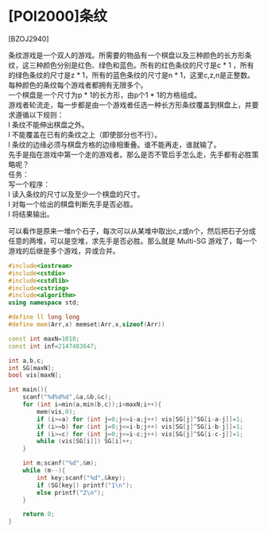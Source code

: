 # [POI2000]条纹
[BZOJ2940]

条纹游戏是一个双人的游戏。所需要的物品有一个棋盘以及三种颜色的长方形条纹，这三种颜色分别是红色、绿色和蓝色。所有的红色条纹的尺寸是c * 1 ，所有的绿色条纹的尺寸是z * 1，所有的蓝色条纹的尺寸是n * 1，这里c,z,n是正整数。每种颜色的条纹每个游戏者都拥有无限多个。  
       一个棋盘是一个尺寸为p * 1的长方形，由p个1 * 1的方格组成。  
       游戏者轮流走，每一步都是由一个游戏者任选一种长方形条纹覆盖到棋盘上，并要求遵循以下规则：  
l        条纹不能伸出棋盘之外。  
l        不能覆盖在已有的条纹之上（即使部分也不行）。  
l        条纹的边缘必须与棋盘方格的边缘相重叠。谁不能再走，谁就输了。  
先手是指在游戏中第一个走的游戏者。那么是否不管后手怎么走，先手都有必胜策略呢？  
任务：  
写一个程序：  
l        读入条纹的尺寸以及至少一个棋盘的尺寸。  
l        对每一个给出的棋盘判断先手是否必胜。  
l        将结果输出。

可以看作是原来一堆n个石子，每次可以从某堆中取出c,z或n个，然后把石子分成任意的两堆，可以是空堆，求先手是否必胜。那么就是 Multi-SG 游戏了，每一个游戏的后继是多个游戏，异或合并。

```cpp
#include<iostream>
#include<cstdio>
#include<cstdlib>
#include<cstring>
#include<algorithm>
using namespace std;

#define ll long long
#define mem(Arr,x) memset(Arr,x,sizeof(Arr))

const int maxN=1010;
const int inf=2147483647;

int a,b,c;
int SG[maxN];
bool vis[maxN];

int main(){
	scanf("%d%d%d",&a,&b,&c);
	for (int i=min(a,min(b,c));i<maxN;i++){
		mem(vis,0);
		if (i>=a) for (int j=0;j<=i-a;j++) vis[SG[j]^SG[i-a-j]]=1;
		if (i>=b) for (int j=0;j<=i-b;j++) vis[SG[j]^SG[i-b-j]]=1;
		if (i>=c) for (int j=0;j<=i-c;j++) vis[SG[j]^SG[i-c-j]]=1;
		while (vis[SG[i]]) SG[i]++;
	}

	int m;scanf("%d",&m);
	while (m--){
		int key;scanf("%d",&key);
		if (SG[key]) printf("1\n");
		else printf("2\n");
	}

	return 0;
}
```